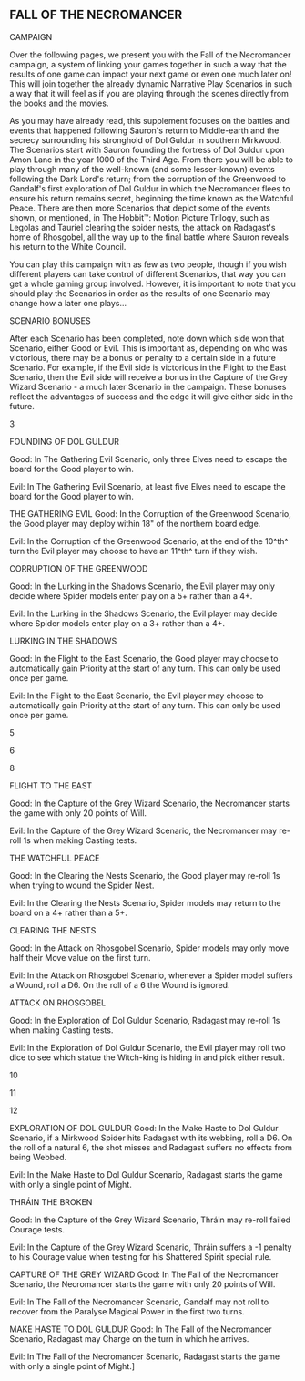 ﻿
## FALL OF THE NECROMANCER
CAMPAIGN 

Over the following
pages, we present you with the Fall of the Necromancer campaign, a system of linking your games together in such a way that the results of one game can impact your next game or even one much later on! This will join together the already dynamic Narrative Play Scenarios in such a way that it will feel as if you are playing through the scenes directly from the books and the
movies. 

As you may have already read, this supplement focuses on the battles and events that happened following Sauron's return to Middle-earth and the secrecy surrounding his stronghold of Dol Guldur in southern Mirkwood. The Scenarios start with Sauron founding the fortress of Dol Guldur upon Amon Lanc in the year 1000 of the Third Age. From there you will be able to play through many of the well-known (and some lesser-known) events following the Dark Lord's return; from the corruption of the Greenwood to Gandalf's first exploration of Dol Guldur in which the Necromancer flees to ensure his return remains secret, beginning the time known as the Watchful Peace. There are then more Scenarios that depict some of the events shown, or mentioned, in The Hobbit™: Motion Picture Trilogy, such as Legolas and Tauriel clearing the spider nests, the attack on Radagast's home of Rhosgobel, all the way up to the final battle where Sauron reveals his return to the White
Council. 

You can play this campaign with as few as two people, though if you wish different players can take control of different Scenarios, that way you can get a whole gaming group involved. However, it is important to note that you should play the Scenarios in order as the results of one Scenario may change how a later one
plays... 

SCENARIO BONUSES 

After each Scenario has been completed, note down which side won that Scenario, either Good or Evil. This is important as, depending on who was victorious, there may be a bonus or penalty to a certain side in a future Scenario. For example, if the Evil side is victorious in the Flight to the East Scenario, then the Evil side will receive a bonus in the Capture of the Grey Wizard Scenario - a much later Scenario in the campaign. These bonuses reflect the advantages of success and the edge it will give either side in the
future. 



3 

FOUNDING OF DOL
GULDUR 

Good: In The Gathering Evil Scenario, only three Elves need to escape the board for the Good player to
win. 

Evil: In The Gathering Evil Scenario, at least five Elves need to escape the board for the Good player to
win. 

THE GATHERING EVIL Good: In the Corruption of the Greenwood Scenario, the Good player may deploy within 18" of the northern board
edge. 

Evil: In the Corruption of the Greenwood Scenario, at the end of the 10^th^ turn the Evil player may choose to have an 11^th^ turn if they
wish. 

CORRUPTION OF THE GREENWOOD 

Good: In the Lurking in the Shadows Scenario, the Evil player may only decide where Spider models enter play on a 5+ rather than a
4+. 

Evil: In the Lurking in the Shadows Scenario, the Evil player may decide where Spider models enter play on a 3+ rather than a 4+. 

LURKING IN THE
SHADOWS 

Good: In the Flight to the East Scenario, the Good player may choose to automatically gain Priority at the start of any turn. This can only be used once per
game. 

Evil: In the Flight to the East Scenario, the Evil player may choose to automatically gain Priority at the start of any turn. This can only be used once per
game. 

5 

6 

8 

FLIGHT TO THE EAST 

Good: In the Capture of the Grey Wizard Scenario, the Necromancer starts the game with only 20 points of
Will. 

Evil: In the Capture of the Grey Wizard Scenario, the Necromancer may re-roll 1s when making Casting
tests. 

THE WATCHFUL PEACE 

Good: In the Clearing the Nests Scenario, the Good player may re-roll 1s when trying to wound the Spider
Nest. 

Evil: In the Clearing the Nests Scenario, Spider models may return to the board on a 4+ rather than a
5+. 

CLEARING THE NESTS 

Good: In the Attack on Rhosgobel Scenario, Spider models may only move half their Move value on the first turn. 

Evil: In the Attack on Rhosgobel Scenario, whenever a Spider model suffers a Wound, roll a D6. On the roll of a 6 the Wound is
ignored. 

ATTACK ON RHOSGOBEL 

Good: In the Exploration of Dol Guldur Scenario, Radagast may re-roll 1s when making Casting
tests. 

Evil: In the Exploration of Dol Guldur Scenario, the Evil player may roll two dice to see which statue the Witch-king is hiding in and pick either
result. 

10 

11 

12 

EXPLORATION OF DOL GULDUR Good: In the Make Haste to Dol Guldur Scenario, if a Mirkwood Spider hits Radagast with its webbing, roll a D6. On the roll of a natural 6, the shot misses and Radagast suffers no effects from being
Webbed. 

Evil: In the Make Haste to Dol Guldur Scenario, Radagast starts the game with only a single point of
Might. 

THRÁIN THE BROKEN 

Good: In the Capture of the Grey Wizard Scenario, Thráin may re-roll failed Courage
tests. 

Evil: In the Capture of the Grey Wizard Scenario, Thráin suffers a -1 penalty to his Courage value when testing for his Shattered Spirit special
rule. 

CAPTURE OF THE GREY WIZARD Good: In The Fall of the Necromancer Scenario, the Necromancer starts the game with only 20 points of
Will. 

Evil: In The Fall of the Necromancer Scenario, Gandalf may not roll to recover from the Paralyse Magical Power in the first two turns. 

MAKE HASTE TO DOL GULDUR Good: In The Fall of the Necromancer Scenario, Radagast may Charge on the turn in which he
arrives. 

Evil: In The Fall of the Necromancer Scenario, Radagast starts the game with only a single point of
Might.]
